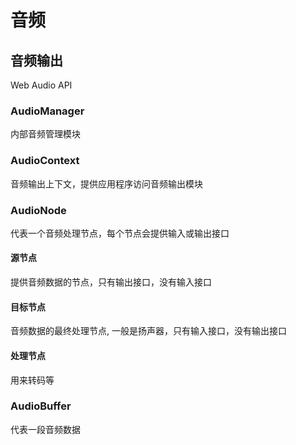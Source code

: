 # 音频

## 音频输出

Web Audio API

### AudioManager

内部音频管理模块

### AudioContext

音频输出上下文，提供应用程序访问音频输出模块

### AudioNode

代表一个音频处理节点，每个节点会提供输入或输出接口

#### 源节点

提供音频数据的节点，只有输出接口，没有输入接口

#### 目标节点

音频数据的最终处理节点, 一般是扬声器，只有输入接口，没有输出接口

#### 处理节点

用来转码等

### AudioBuffer 

代表一段音频数据

